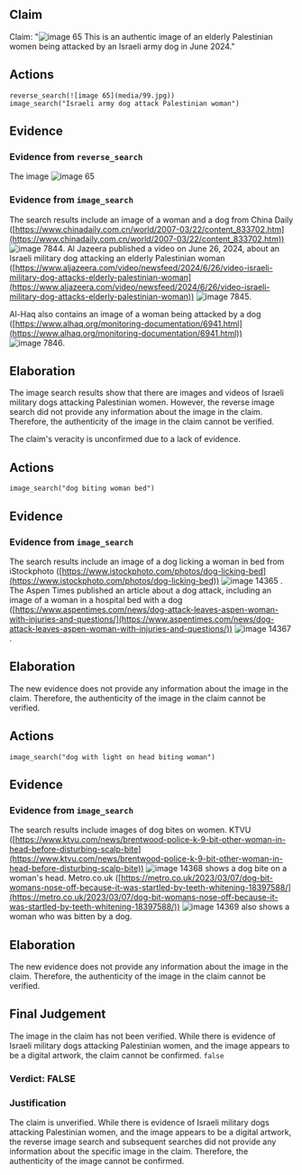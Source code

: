 ## Claim
Claim: "![image 65](media/99.jpg) This is an authentic image of an elderly Palestinian women being attacked by an Israeli army dog in June 2024."

## Actions
```
reverse_search(![image 65](media/99.jpg))
image_search("Israeli army dog attack Palestinian woman")
```

## Evidence
### Evidence from `reverse_search`
The image ![image 65](media/99.jpg)

### Evidence from `image_search`
The search results include an image of a woman and a dog from China Daily ([https://www.chinadaily.com.cn/world/2007-03/22/content_833702.htm](https://www.chinadaily.com.cn/world/2007-03/22/content_833702.htm)) ![image 7844](media/2025-08-29_22-07-1756505235-961216.jpg). Al Jazeera published a video on June 26, 2024, about an Israeli military dog attacking an elderly Palestinian woman ([https://www.aljazeera.com/video/newsfeed/2024/6/26/video-israeli-military-dog-attacks-elderly-palestinian-woman](https://www.aljazeera.com/video/newsfeed/2024/6/26/video-israeli-military-dog-attacks-elderly-palestinian-woman)) ![image 7845](media/2025-08-29_22-07-1756505236-216947.jpg).

Al-Haq also contains an image of a woman being attacked by a dog ([https://www.alhaq.org/monitoring-documentation/6941.html](https://www.alhaq.org/monitoring-documentation/6941.html)) ![image 7846](media/2025-08-29_22-07-1756505237-192694.jpg).


## Elaboration
The image search results show that there are images and videos of Israeli military dogs attacking Palestinian women. However, the reverse image search did not provide any information about the image in the claim. Therefore, the authenticity of the image in the claim cannot be verified.

The claim's veracity is unconfirmed due to a lack of evidence.


## Actions
```
image_search("dog biting woman bed")
```

## Evidence
### Evidence from `image_search`
The search results include an image of a dog licking a woman in bed from iStockphoto ([https://www.istockphoto.com/photos/dog-licking-bed](https://www.istockphoto.com/photos/dog-licking-bed)) ![image 14365](media/2025-09-01_09-30-1756719041-252804.jpg)
. The Aspen Times published an article about a dog attack, including an image of a woman in a hospital bed with a dog ([https://www.aspentimes.com/news/dog-attack-leaves-aspen-woman-with-injuries-and-questions/](https://www.aspentimes.com/news/dog-attack-leaves-aspen-woman-with-injuries-and-questions/)) ![image 14367](media/2025-09-01_09-30-1756719042-430886.jpg)
.


## Elaboration
The new evidence does not provide any information about the image in the claim. Therefore, the authenticity of the image in the claim cannot be verified.


## Actions
```
image_search("dog with light on head biting woman")
```

## Evidence
### Evidence from `image_search`
The search results include images of dog bites on women. KTVU ([https://www.ktvu.com/news/brentwood-police-k-9-bit-other-woman-in-head-before-disturbing-scalp-bite](https://www.ktvu.com/news/brentwood-police-k-9-bit-other-woman-in-head-before-disturbing-scalp-bite)) ![image 14368](media/2025-09-01_09-31-1756719062-699017.jpg) shows a dog bite on a woman's head. Metro.co.uk ([https://metro.co.uk/2023/03/07/dog-bit-womans-nose-off-because-it-was-startled-by-teeth-whitening-18397588/](https://metro.co.uk/2023/03/07/dog-bit-womans-nose-off-because-it-was-startled-by-teeth-whitening-18397588/)) ![image 14369](media/2025-09-01_09-31-1756719063-171103.jpg) also shows a woman who was bitten by a dog.


## Elaboration
The new evidence does not provide any information about the image in the claim. Therefore, the authenticity of the image in the claim cannot be verified.


## Final Judgement
The image in the claim has not been verified. While there is evidence of Israeli military dogs attacking Palestinian women, and the image appears to be a digital artwork, the claim cannot be confirmed. `false`

### Verdict: FALSE

### Justification
The claim is unverified. While there is evidence of Israeli military dogs attacking Palestinian women, and the image appears to be a digital artwork, the reverse image search and subsequent searches did not provide any information about the specific image in the claim. Therefore, the authenticity of the image cannot be confirmed.
